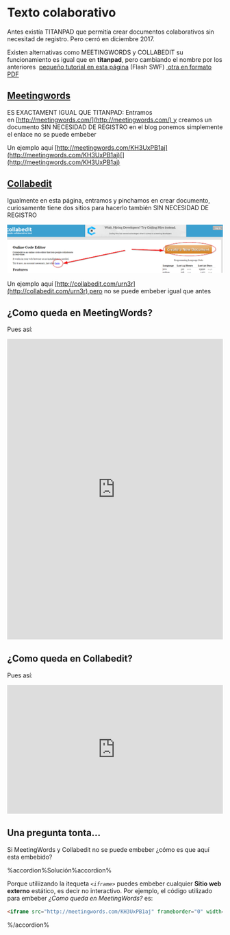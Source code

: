 
# Texto colaborativo

Antes existía TITANPAD que permitía crear documentos colaborativos sin necesitad de registro. Pero cerró en diciembre 2017.

Existen alternativas como MEETINGWORDS y COLLABEDIT su funcionamiento es igual que en **titanpad**, pero cambiando el nombre por los anteriores  [pequeño tutorial en esta página](http://aularagon.catedu.es/materialesaularagon2013/blogs/videos/titanpad.htm) (Flash SWF) [ otra en formato PDF](http://aularagon.catedu.es/materialesaularagon2013/blogs/videos/Titanpad.pdf)

## [Meetingwords](http://meetingwords.com/)

ES EXACTAMENT IGUAL QUE TITANPAD: Entramos en [http://meetingwords.com/](http://meetingwords.com/) y creamos un documento SIN NECESIDAD DE REGISTRO en el blog ponemos simplemente el enlace no se puede embeber

Un ejemplo aquí [http://meetingwords.com/KH3UxPB1aj](http://meetingwords.com/KH3UxPB1aj)[](http://meetingwords.com/KH3UxPB1aj)

## [Collabedit](http://collabedit.com/)

Igualmente en esta página, entramos y pinchamos en crear documento, curiosamente tiene dos sitios para hacerlo también SIN NECESIDAD DE REGISTRO

![](img/2016-11-16_13_03_30-online_text_editor_-_collabedit.png)

Un ejemplo aquí [http://collabedit.com/urn3r](http://collabedit.com/urn3r) pero no se puede embeber igual que antes

## ¿Como queda en MeetingWords?

Pues así:

<iframe src="http://meetingwords.com/KH3UxPB1aj" frameborder="0" width="100%" height="700" allowfullscreen="true" mozallowfullscreen="true" webkitallowfullscreen="true"></iframe>

## ¿Como queda en Collabedit?

Pues así:

<iframe src="http://collabedit.com/urn3r" frameborder="0" width="100%" height="300" allowfullscreen="true" mozallowfullscreen="true" webkitallowfullscreen="true"></iframe>

## Una pregunta tonta...

Si MeetingWords y Collabedit no se puede embeber ¿cómo es que aquí esta embebido?

%accordion%Solución%accordion%

Porque utiliizando la itequeta *```<iframe>```* puedes embeber cualquier **Sitio web externo** estático, es decir no interactivo. Por ejemplo, el código utilizado para embeber *¿Como queda en MeetingWords?* es:

```html
<iframe src="http://meetingwords.com/KH3UxPB1aj" frameborder="0" width="100%" height="700" allowfullscreen="true" mozallowfullscreen="true" webkitallowfullscreen="true"></iframe><iframe src="http://meetingwords.com/KH3UxPB1aj" frameborder="0" width="100%" height="700" allowfullscreen="true" mozallowfullscreen="true" webkitallowfullscreen="true"></iframe>
```

%/accordion%

